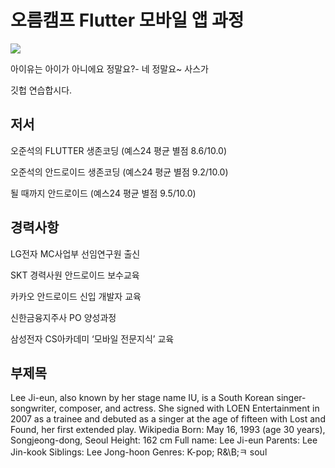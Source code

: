 # 오름캠프 Flutter 모바일 앱 과정

<img src="https://static.aiffel.io/assets/flutter/ohjoonseok-v2.png">

아이유는 아이가 아니에요 정말요?- 네 정말요~ 사스가 

깃헙 연습합시다.

## 저서
오준석의 FLUTTER 생존코딩 (예스24 평균 별점 8.6/10.0)

오준석의 안드로이드 생존코딩 (예스24 평균 별점 9.2/10.0)

될 때까지 안드로이드 (예스24 평균 별점 9.5/10.0)

## 경력사항
LG전자 MC사업부 선임연구원 출신

SKT 경력사원 안드로이드 보수교육

카카오 안드로이드 신입 개발자 교육

신한금융지주사 PO 양성과정

삼성전자 CS아카데미 ‘모바일 전문지식’ 교육

## 부제목

<English>
Lee Ji-eun, also known by her stage name IU, is a South Korean singer-songwriter, composer, and actress. She signed with LOEN Entertainment in 2007 as a trainee and debuted as a singer at the age of fifteen with Lost and Found, her first extended play. Wikipedia
Born: May 16, 1993 (age 30 years), Songjeong-dong, Seoul
Height: 162 cm
Full name: Lee Ji-eun
Parents: Lee Jin-kook
Siblings: Lee Jong-hoon
Genres: K-pop; R&\B;ㅋ soul
</English>
